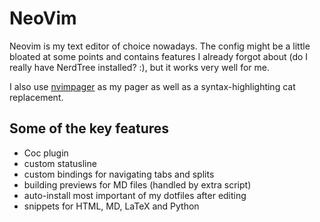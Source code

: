 
# NeoVim

Neovim is my text editor of choice nowadays. The config might be a little
bloated at some points and contains features I already forgot about (do I really
have NerdTree installed? :), but it works very well for me.

I also use [nvimpager](https://github.com/lucc/nvimpager) as my pager as well
as a syntax-highlighting cat replacement.

## Some of the key features

 - Coc plugin
 - custom statusline
 - custom bindings for navigating tabs and splits
 - building previews for MD files (handled by extra script)
 - auto-install most important of my dotfiles after editing
 - snippets for HTML, MD, LaTeX and Python

